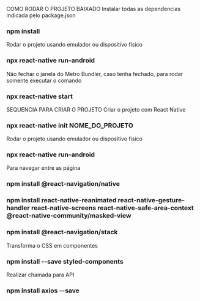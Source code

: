 COMO RODAR O PROJETO BAIXADO
Instalar todas as dependencias indicada pelo package.json
### npm install

Rodar o projeto usando emulador ou dispositivo fisico
### npx react-native run-android

Não fechar o janela do Metro Bundler, caso tenha fechado, para rodar somente executar o comando
### npx react-native start


SEQUENCIA PARA CRIAR O PROJETO
Criar o projeto com React Native
### npx react-native init NOME_DO_PROJETO

Rodar o projeto usando emulador ou dispositivo fisico
### npx react-native run-android

Para navegar entre as página
### npm install @react-navigation/native
### npm install react-native-reanimated react-native-gesture-handler react-native-screens react-native-safe-area-context @react-native-community/masked-view
### npm install @react-navigation/stack

Transforma o CSS em componentes
### npm install --save styled-components

Realizar chamada para API
### npm install axios --save